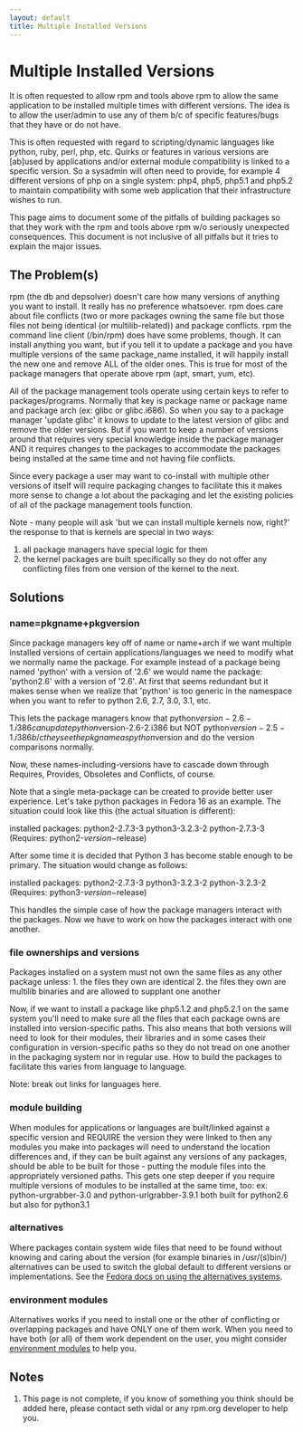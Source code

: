 ```yaml
---
layout: default
title: Multiple Installed Versions
---
```

# Multiple Installed Versions

 It is often requested to allow rpm and tools above rpm to allow the same application to be installed multiple times with different versions. The idea is to allow the user/admin to use any of them b/c of specific features/bugs that they have or do not have.

This is often requested with regard to scripting/dynamic languages like python, ruby, perl, php, etc. Quirks or features in various versions are [ab]used by applications and/or external module compatibility is linked to a specific version. So a sysadmin will often need to provide, for example 4 different versions of php on a single system: php4, php5, php5.1 and php5.2 to maintain compatibility with some web application that their infrastructure wishes to run.

This page aims to document some of the pitfalls of building packages so that they work with the rpm and tools above rpm w/o seriously unexpected consequences. This document is not inclusive of all pitfalls but it tries to explain the major issues.

## The Problem(s)

rpm (the db and depsolver) doesn't care how many versions of anything you want to install. It really has no preference whatsoever. rpm does care about file conflicts (two or more packages owning the same file but those files not being identical (or multilib-related)) and package conflicts. rpm the command line client (/bin/rpm) does have some problems, though. It can install anything you want, but if you tell it to update a package and you have multiple versions of the same package_name installed, it will happily install the new one and remove ALL of the older ones. This is true for most of the package managers that operate above rpm (apt, smart, yum, etc).

All of the package management tools operate using certain keys to refer to packages/programs. Normally that key is package name or package name and package arch (ex: glibc or glibc.i686). So when you say to a package manager 'update glibc' it knows to update to the latest version of glibc and remove the older versions. But if you want to keep a number of versions around that requires very special knowledge inside the package manager AND it requires changes to the packages to accommodate the packages being installed at the same time and not having file conflicts.

Since every package a user may want to co-install with multiple other versions of itself will require packaging changes to facilitate this it makes more sense to change a lot about the packaging and let the existing policies of all of the package management tools function.

Note - many people will ask 'but we can install multiple kernels now, right?' the response to that is kernels are special in two ways:

1. all package managers have special logic for them 
2. the kernel packages are built specifically so they do not offer any conflicting files from one version of the kernel to the next. 

## Solutions

### name=pkgname+pkgversion

Since package managers key off of name or name+arch if we want multiple installed versions of certain applications/languages we need to modify what we normally name the package. For example instead of a package being named 'python' with a version of '2.6' we would name the package: 'python2.6' with a version of '2.6'. At first that seems redundant but it makes sense when we realize that 'python' is too generic in the namespace when you want to refer to python 2.6, 2.7, 3.0, 3.1, etc.

This lets the package managers know that python$version-2.6-1.i386 can update python$version-2.6-2.i386 but NOT python$version-2.5-1.i386 b/c they see the pkg name as python$version and do the version comparisons normally.

Now, these names-including-versions have to cascade down through Requires, Provides, Obsoletes and Conflicts, of course.

Note that a single meta-package can be created to provide better user experience. Let's take python packages in Fedora 16 as an example. The situation could look like this (the actual situation is different):

installed packages:
python2-2.7.3-3
python3-3.2.3-2
python-2.7.3-3 (Requires: python2-$version-$release)

After some time it is decided that Python 3 has become stable enough to be primary. The situation would change as follows:

installed packages:
python2-2.7.3-3
python3-3.2.3-2
python-3.2.3-2 (Requires: python3-$version-$release)

This handles the simple case of how the package managers interact with the packages. Now we have to work on how the packages interact with one another.

### file ownerships and versions

Packages installed on a system must not own the same files as any other package unless: 1. the files they own are identical 2. the files they own are multilib binaries and are allowed to supplant one another

Now, if we want to install a package like php5.1.2 and php5.2.1 on the same system you'll need to make sure all the files that each package owns are installed into version-specific paths. This also means that both versions will need to look for their modules, their libraries and in some cases their configuration in version-specific paths so they do not tread on one another in the packaging system nor in regular use. How to build the packages to facilitate this varies from language to language.

Note: break out links for languages here.

### module building

When modules for applications or languages are built/linked against a specific version and REQUIRE the version they were linked to then any modules you make into packages will need to understand the location differences and, if they can be built against any versions of any packages, should be able to be built for those - putting the module files into the appropriately versioned paths. This gets one step deeper if you require multiple versions of modules to be installed at the same time, too: ex: python-urgrabber-3.0 and python-urlgrabber-3.9.1 both built for python2.6 but also for python3.1

### alternatives

Where packages contain system wide files that need to be found without knowing and caring about the version (for example binaries in /usr/(s)bin/) alternatives can be used to switch the global default to different versions or implementations. See the [Fedora docs on using the alternatives systems](https://fedoraproject.org/wiki/Packaging:Alternatives).

### environment modules

Alternatives works if you need to install one or the other of conflicting or overlapping packages and have ONLY one of them work. When you need to have both (or all) of them work dependent on the user, you might consider [environment modules](https://fedoraproject.org/wiki/Packaging/EnvironmentModules) to help you.

## Notes

1. This page is not complete, if you know of something you think should be added here, please contact seth vidal or any rpm.org developer to help you. 
